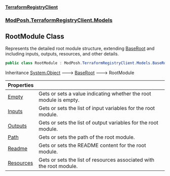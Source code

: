 #### [TerraformRegistryClient](index.md 'index')
### [ModPosh.TerraformRegistryClient.Models](ModPosh.TerraformRegistryClient.Models.md 'ModPosh.TerraformRegistryClient.Models')

## RootModule Class

Represents the detailed root module structure, extending [BaseRoot](ModPosh.TerraformRegistryClient.Models.BaseRoot.md 'ModPosh.TerraformRegistryClient.Models.BaseRoot') and including inputs, outputs, resources, and other details.

```csharp
public class RootModule : ModPosh.TerraformRegistryClient.Models.BaseRoot
```

Inheritance [System.Object](https://docs.microsoft.com/en-us/dotnet/api/System.Object 'System.Object') &#129106; [BaseRoot](ModPosh.TerraformRegistryClient.Models.BaseRoot.md 'ModPosh.TerraformRegistryClient.Models.BaseRoot') &#129106; RootModule

| Properties | |
| :--- | :--- |
| [Empty](ModPosh.TerraformRegistryClient.Models.RootModule.Empty.md 'ModPosh.TerraformRegistryClient.Models.RootModule.Empty') | Gets or sets a value indicating whether the root module is empty. |
| [Inputs](ModPosh.TerraformRegistryClient.Models.RootModule.Inputs.md 'ModPosh.TerraformRegistryClient.Models.RootModule.Inputs') | Gets or sets the list of input variables for the root module. |
| [Outputs](ModPosh.TerraformRegistryClient.Models.RootModule.Outputs.md 'ModPosh.TerraformRegistryClient.Models.RootModule.Outputs') | Gets or sets the list of output variables for the root module. |
| [Path](ModPosh.TerraformRegistryClient.Models.RootModule.Path.md 'ModPosh.TerraformRegistryClient.Models.RootModule.Path') | Gets or sets the path of the root module. |
| [Readme](ModPosh.TerraformRegistryClient.Models.RootModule.Readme.md 'ModPosh.TerraformRegistryClient.Models.RootModule.Readme') | Gets or sets the README content for the root module. |
| [Resources](ModPosh.TerraformRegistryClient.Models.RootModule.Resources.md 'ModPosh.TerraformRegistryClient.Models.RootModule.Resources') | Gets or sets the list of resources associated with the root module. |
